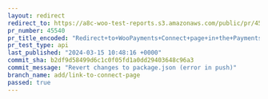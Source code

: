 ```yaml
---
layout: redirect
redirect_to: https://a8c-woo-test-reports.s3.amazonaws.com/public/pr/45540/api/index.html
pr_number: 45540
pr_title_encoded: "Redirect+to+WooPayments+Connect+page+in+the+Payments+task"
pr_test_type: api
last_published: "2024-03-15 10:48:16 +0000"
commit_sha: b2df9d58499d6c1c0f05fd1a0dd29403648c96a3
commit_message: "Revert changes to package.json (error in push)"
branch_name: add/link-to-connect-page
passed: true
---
```

